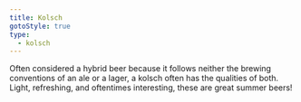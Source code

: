 ```yaml
---
title: Kolsch
gotoStyle: true
type: 
  - kolsch
---
```


Often considered a hybrid beer because it follows neither the brewing conventions of an ale or a lager, a kolsch often has the qualities of both. Light, refreshing, and oftentimes interesting, these are great summer beers!